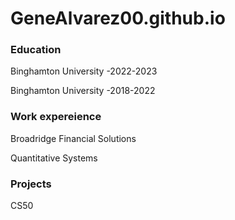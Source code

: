 # GeneAlvarez00.github.io

### Education 

Binghamton University 
-2022-2023

Binghamton University 
-2018-2022




### Work expereience 
Broadridge Financial Solutions 

Quantitative Systems


### Projects
CS50
